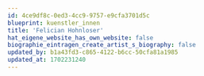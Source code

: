 ```yaml
---
id: 4ce9df8c-0ed3-4cc9-9757-e9cfa3701d5c
blueprint: kuenstler_innen
title: 'Felician Hohnloser'
hat_eigene_website_has_own_website: false
biographie_eintragen_create_artist_s_biography: false
updated_by: b1a43fd3-c865-4122-b6cc-50cfa81a1985
updated_at: 1702231240
---
```


